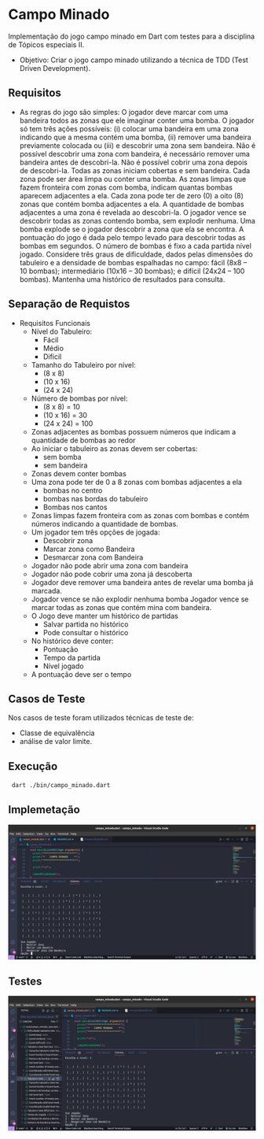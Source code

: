 # Campo Minado
Implementação do jogo campo minado em Dart com testes para a disciplina de Tópicos especiais II.
- Objetivo: Criar o jogo campo minado utilizando a técnica de TDD (Test Driven Development).

## Requisitos
- As regras do jogo são simples: O jogador deve marcar com uma bandeira todos as zonas que ele
imaginar conter uma bomba. O jogador só tem três ações possíveis: (i) colocar uma bandeira em
uma zona indicando que a mesma contém uma bomba, (ii) remover uma bandeira previamente colocada ou (iii) e descobrir uma zona sem bandeira. Não é possível descobrir uma zona com bandeira, é necessário remover uma bandeira antes de descobri-la. Não é possível cobrir uma zona depois de descobri-la. Todas as zonas iniciam cobertas e sem bandeira. Cada zona pode ser área limpa ou conter uma bomba. As zonas limpas que fazem fronteira com zonas com bomba, indicam quantas bombas aparecem adjacentes a ela. Cada zona pode ter de zero (0) a oito (8) zonas que contém bomba adjacentes a ela. A quantidade de bombas adjacentes a uma zona é revelada ao descobri-la. O jogador vence se descobrir todas as zonas contendo bomba, sem explodir nenhuma. Uma bomba explode se o jogador descobrir a zona que ela se encontra. A pontuação do jogo é dada pelo tempo levado para descobrir todas as bombas em segundos. O número de bombas é fixo a cada partida nível jogado. Considere três graus de dificuldade, dados pelas dimensões do tabuleiro e a densidade de bombas espalhadas no campo: fácil (8x8 – 10 bombas); intermediário (10x16 – 30 bombas); e difícil (24x24 – 100 bombas). Mantenha uma histórico de resultados para consulta.

## Separação de Requistos
* Requisitos Funcionais
    * Nível do Tabuleiro:
        - Fácil
        - Médio
        - Difícil
    * Tamanho do Tabuleiro por nível:
        - (8 x 8)
        - (10 x 16)
        - (24 x 24)
    * Número de bombas por nível:
        - (8 x 8) = 10
        - (10 x 16) = 30
        - (24 x 24) = 100
    * Zonas adjacentes as bombas possuem números que indicam a quantidade de bombas ao redor
    * Ao iniciar o tabuleiro as zonas devem ser cobertas:
        - sem bomba
        - sem bandeira
    * Zonas devem conter bombas
    * Uma zona pode ter de 0 a 8 zonas com bombas adjacentes a ela
        * bombas no centro
        * bombas nas bordas do tabuleiro
        * Bombas nos cantos
    * Zonas limpas fazem fronteira com as zonas com bombas e contém números indicando a quantidade de bombas.
    * Um jogador tem três opções de jogada:
        * Descobrir zona
        * Marcar zona como Bandeira
        * Desmarcar zona com Bandeira
    * Jogador não pode abrir uma zona com bandeira
    * Jogador não pode cobrir uma zona já descoberta
    * Jogador deve remover uma bandeira antes de revelar uma bomba já marcada.
    * Jogador vence se não explodir nenhuma bomba
    Jogador vence se marcar todas as zonas que contém mina com bandeira.
    * O Jogo deve manter um histórico de partidas
        * Salvar partida no histórico
        * Pode consultar o histórico
    * No histórico deve conter:
        * Pontuação
        * Tempo da partida
        * Nível jogado
    * A pontuação deve ser o tempo  
## Casos de Teste
Nos casos de teste foram utilizados técnicas de teste de:
 * Classe de equivalência
 * análise de valor limite.


## Execução


```sh
 dart ./bin/campo_minado.dart
```

## Implemetação
![codigo](./campo_minado.png)


## Testes
![testes](./campo_minado_testes.png)
